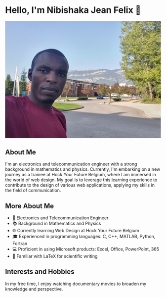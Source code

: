 # Hello, I'm Nibishaka Jean Felix 👋

![felix](./img/felix.jpg)

## About Me

I'm an electronics and telecommunication engineer with a strong background in
mathematics and physics. Currently, I'm embarking on a new journey as a trainee
at Hock Your Future Belgium, where I am immersed in the world of web design. My
goal is to leverage this learning experience to contribute to the design of
various web applications, applying my skills in the field of communication.

## More About Me

- 💼 Electronics and Telecommunication Engineer
- 📚 Background in Mathematics and Physics
- 🌐 Currently learning Web Design at Hock Your Future Belgium
- 🎓 Experienced in programming languages: C, C++, MATLAB, Python, Fortran
- 💻 Proficient in using Microsoft products: Excel, Office, PowerPoint, 365
- 📝 Familiar with LaTeX for scientific writing

## Interests and Hobbies

In my free time, I enjoy watching documentary movies to broaden my knowledge and
perspective.
